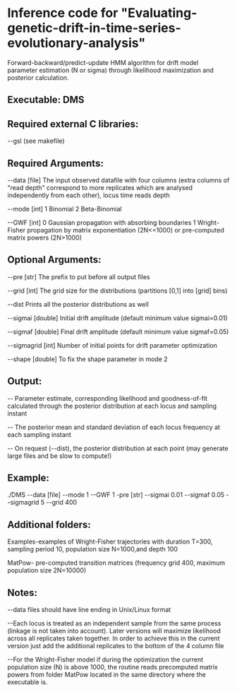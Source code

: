 Inference code for "Evaluating-genetic-drift-in-time-series-evolutionary-analysis"
=================================================================================

Forward-backward/predict-update HMM algorithm for drift model parameter estimation (N or sigma) through likelihood maximization and posterior calculation. 

Executable: DMS
-----------

Required external C libraries:
------------------------------

--gsl (see makefile) 

Required Arguments:
--------------------

  --data    [file]   The input observed datafile with four columns (extra columns of "read depth" correspond to more replicates which                     are analysed independently from each other), locus time reads depth

  --mode    [int]    1 Binomial 2 Beta-Binomial

  --GWF     [int]    0 Gaussian propagation with absorbing boundaries 1 Wright-Fisher propagation by matrix exponentiation (2N<=1000)                     or pre-computed matrix powers (2N>1000)
  		
Optional Arguments:
-------------------

  --pre        [str]     The prefix to put before all output files
  
  --grid       [int]     The grid size for the distributions (partitions [0,1] into [grid] bins)
  
  --dist                 Prints all the posterior distributions as well
  
  --sigmai     [double]  Initial drift amplitude (default minimum value sigmai=0.01)
  
  --sigmaf     [double]  Final drift amplitude (default minimum value sigmaf=0.05)
  
  --sigmagrid  [int]     Number of initial points for drift parameter optimization
  
  --shape      [double]  To fix the shape parameter in mode 2

Output:
-------

  -- Parameter estimate, corresponding likelihood and goodness-of-fit calculated through the posterior distribution at each locus and sampling instant
  
  -- The posterior mean and standard deviation of each locus frequency at each sampling instant
  
  -- On request (--dist), the posterior distribution at each point (may generate large files and be slow to compute!)
  


Example:
--------

./DMS --data [file] --mode 1 --GWF 1 -pre [str] --sigmai 0.01 --sigmaf 0.05 --sigmagrid 5 --grid 400 

Additional folders:
-------------------

Examples-examples of Wright-Fisher trajectories with duration T=300, sampling period 10, population size N=1000,and depth 100

MatPow- pre-computed transition matrices (frequency grid 400, maximum population size 2N=10000)


Notes:
------

--data files should have line ending in Unix/Linux format

--Each locus is treated as an independent sample from the same process (linkage is not taken into account). Later versions will maximize likelihood across all replicates taken together. In order to achieve this in the current version just add the additional replicates to the bottom of the 4 column file 

--For the Wright-Fisher model if during the optimization the current population size (N) is above 1000, the routine reads precomputed matrix powers from folder MatPow located in the same directory where the executable is.
